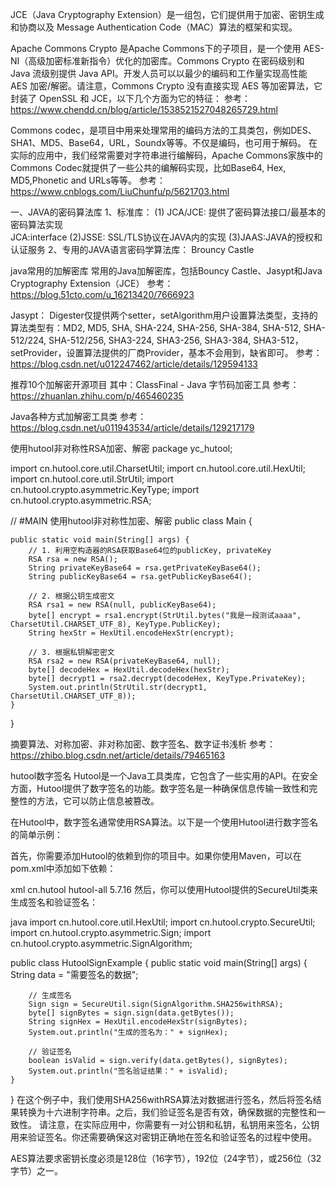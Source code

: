 
JCE（Java Cryptography Extension）是一组包，它们提供用于加密、密钥生成和协商以及 Message Authentication Code（MAC）算法的框架和实现。

Apache Commons Crypto 是Apache Commons下的子项目，是一个使用 AES-NI（高级加密标准新指令）优化的加密库。Commons Crypto 在密码级别和 Java 流级别提供 Java API。开发人员可以以最少的编码和工作量实现高性能 AES 加密/解密。请注意，Commons Crypto 没有直接实现 AES 等加密算法，它封装了 OpenSSL 和 JCE，以下几个方面为它的特征：
参考：https://www.chendd.cn/blog/article/1538521527048265729.html

Commons codec，是项目中用来处理常用的编码方法的工具类包，例如DES、SHA1、MD5、Base64，URL，Soundx等等。不仅是编码，也可用于解码。
在实际的应用中，我们经常需要对字符串进行编解码，Apache Commons家族中的Commons Codec就提供了一些公共的编解码实现，比如Base64, Hex, MD5,Phonetic and URLs等等。
参考：https://www.cnblogs.com/LiuChunfu/p/5621703.html

一、JAVA的密码算法库 
 1、标准库： 
 (1) JCA/JCE: 提供了密码算法接口/最基本的密码算法实现  
 JCA:interface 
 (2)JSSE: SSL/TLS协议在JAVA内的实现 
 (3)JAAS:JAVA的授权和认证服务 
 2、专用的JAVA语言密码学算法库： 
 Brouncy Castle 


java常用的加解密库
常用的Java加解密库，包括Bouncy Castle、Jasypt和Java Cryptography Extension（JCE）
参考：https://blog.51cto.com/u_16213420/7666923

Jasypt：
Digester仅提供两个setter，setAlgorithm用户设置算法类型，支持的算法类型有：MD2, MD5, SHA, SHA-224, SHA-256, SHA-384, SHA-512, SHA-512/224, SHA-512/256, SHA3-224, SHA3-256, SHA3-384, SHA3-512，setProvider，设置算法提供的厂商Provider，基本不会用到，缺省即可。
参考：https://blog.csdn.net/u012247462/article/details/129594133



推荐10个加解密开源项目
其中：ClassFinal - Java 字节码加密工具
参考：https://zhuanlan.zhihu.com/p/465460235



Java各种方式加解密工具类
参考：https://blog.csdn.net/u011943534/article/details/129217179


使用hutool非对称性RSA加密、解密
package yc_hutool;

import cn.hutool.core.util.CharsetUtil;
import cn.hutool.core.util.HexUtil;
import cn.hutool.core.util.StrUtil;
import cn.hutool.crypto.asymmetric.KeyType;
import cn.hutool.crypto.asymmetric.RSA;

// #MAIN 使用hutool非对称性加密、解密
public class Main {

    public static void main(String[] args) {
        // 1. 利用空构造器的RSA获取Base64位的publicKey, privateKey
        RSA rsa = new RSA();
        String privateKeyBase64 = rsa.getPrivateKeyBase64();
        String publicKeyBase64 = rsa.getPublicKeyBase64();

        // 2. 根据公钥生成密文
        RSA rsa1 = new RSA(null, publicKeyBase64);
        byte[] encrypt = rsa1.encrypt(StrUtil.bytes("我是一段测试aaaa", CharsetUtil.CHARSET_UTF_8), KeyType.PublicKey);
        String hexStr = HexUtil.encodeHexStr(encrypt);

        // 3. 根据私钥解密密文
        RSA rsa2 = new RSA(privateKeyBase64, null);
        byte[] decodeHex = HexUtil.decodeHex(hexStr);
        byte[] decrypt1 = rsa2.decrypt(decodeHex, KeyType.PrivateKey);
        System.out.println(StrUtil.str(decrypt1, CharsetUtil.CHARSET_UTF_8));
    }
}



摘要算法、对称加密、非对称加密、数字签名、数字证书浅析
参考：https://zhibo.blog.csdn.net/article/details/79465163




hutool数字签名
Hutool是一个Java工具类库，它包含了一些实用的API。在安全方面，Hutool提供了数字签名的功能。数字签名是一种确保信息传输一致性和完整性的方法，它可以防止信息被篡改。

在Hutool中，数字签名通常使用RSA算法。以下是一个使用Hutool进行数字签名的简单示例：

首先，你需要添加Hutool的依赖到你的项目中。如果你使用Maven，可以在pom.xml中添加如下依赖：

xml
<dependency>
    <groupId>cn.hutool</groupId>
    <artifactId>hutool-all</artifactId>
    <version>5.7.16</version>
</dependency>
然后，你可以使用Hutool提供的SecureUtil类来生成签名和验证签名：

java
import cn.hutool.core.util.HexUtil;
import cn.hutool.crypto.SecureUtil;
import cn.hutool.crypto.asymmetric.Sign;
import cn.hutool.crypto.asymmetric.SignAlgorithm;

public class HutoolSignExample {
    public static void main(String[] args) {
        String data = "需要签名的数据";

        // 生成签名
        Sign sign = SecureUtil.sign(SignAlgorithm.SHA256withRSA);
        byte[] signBytes = sign.sign(data.getBytes());
        String signHex = HexUtil.encodeHexStr(signBytes);
        System.out.println("生成的签名为：" + signHex);

        // 验证签名
        boolean isValid = sign.verify(data.getBytes(), signBytes);
        System.out.println("签名验证结果：" + isValid);
    }
}
在这个例子中，我们使用SHA256withRSA算法对数据进行签名，然后将签名结果转换为十六进制字符串。之后，我们验证签名是否有效，确保数据的完整性和一致性。
请注意，在实际应用中，你需要有一对公钥和私钥，私钥用来签名，公钥用来验证签名。你还需要确保这对密钥正确地在签名和验证签名的过程中使用。




AES算法要求密钥长度必须是128位（16字节），192位（24字节），或256位（32字节）之一。